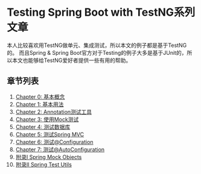 # Testing Spring Boot with TestNG系列文章

本人比较喜欢用TestNG做单元、集成测试，所以本文的例子都是基于TestNG的。
而且Spring & Spring Boot官方对于Testing的例子大多是基于JUnit的，所以本文也能够给TestNG爱好者提供一些有用的帮助。

## 章节列表

1. [Chapter 0: 基本概念][chapter_0_concept]
1. [Chapter 1: 基本用法][chapter_1_basic]
1. [Chapter 2: Annotation测试工具][chapter_2_annotation]
1. [Chapter 3: 使用Mock测试][chapter_3_mock]
1. [Chapter 4: 测试数据库][chapter_4_db]
1. [Chapter 5: 测试Spring MVC][chapter_5_mvc]
1. [Chapter 6: 测试@Configuration][chapter_6_configuration]
1. [Chapter 7: 测试@AutoConfiguration][chapter_7_auto_configuration]
1. [附录I Spring Mock Objects][appendix_i]
1. [附录II Spring Test Utils][appendix_ii]


[doc-spring-test-utils]: http://docs.spring.io/spring/docs/current/spring-framework-reference/htmlsingle/#unit-testing-support-classes
[chapter_0_concept]: chapter_0_concept.md
[chapter_1_basic]: chapter_1_basic.md
[chapter_2_annotation]: chapter_2_annotation.md
[chapter_3_mock]: chapter_3_mock.md
[chapter_4_db]: chapter_4_db.md
[chapter_5_mvc]: chapter_5_mvc.md
[chapter_6_configuration]: chapter_6_configuration.md
[chapter_7_auto_configuration]: chapter_7_auto_configuration.md
[appendix_i]: appendix_i.md
[appendix_ii]: appendix_ii.md
